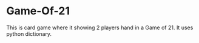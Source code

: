 # Game-Of-21
This is card game where it showing 2 players hand in a Game of 21. It uses python dictionary. 
